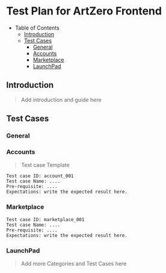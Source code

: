# Test Plan for ArtZero Frontend

- Table of Contents
  - [Introduction](#introduction)
  - [Test Cases](#test-cases)
    - [General](#general)
    - [Accounts](#accounts)
    - [Marketplace](#marketplace)
    - [LaunchPad](#launchpad)

## Introduction
> Add introduction and guide here

## Test Cases

### General

### Accounts
> Test case Template
```
Test case ID: account_001
Test case Name: ....
Pre-requisite: ....
Expectations: write the expected result here.
```

### Marketplace

```
Test case ID: marketplace_001
Test case Name: ....
Pre-requisite: ....
Expectations: write the expected result here.
```

### LaunchPad


> Add more Categories and Test Cases here
